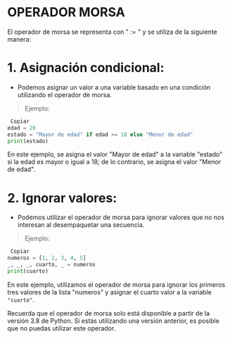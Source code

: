 # OPERADOR MORSA
El operador de morsa se representa con " := " y se utiliza de la siguiente manera:
 
# 1. Asignación condicional:
 
- Podemos asignar un valor a una variable basado en una condición utilizando el operador de morsa.
> Ejemplo:
```python
 Copiar
edad = 20
estado = "Mayor de edad" if edad >= 18 else "Menor de edad"
print(estado)
```

 En este ejemplo, se asigna el valor "Mayor de edad" a la variable "estado" si la edad es mayor o igual a 18; de lo contrario, se asigna el valor "Menor de edad".
# 2. Ignorar valores:
 
- Podemos utilizar el operador de morsa para ignorar valores que no nos interesan al desempaquetar una secuencia.
>Ejemplo:
```python
 Copiar
numeros = [1, 2, 3, 4, 5]
_, _, _, cuarto, _ = numeros
print(cuarto)
```
 En este ejemplo, utilizamos el operador de morsa para ignorar los primeros tres valores de la lista "numeros" y asignar el cuarto valor a la variable `"cuarto"`.
 
Recuerda que el operador de morsa solo está disponible a partir de la versión 3.8 de Python. Si estás utilizando una versión anterior, es posible que no puedas utilizar este operador.
 